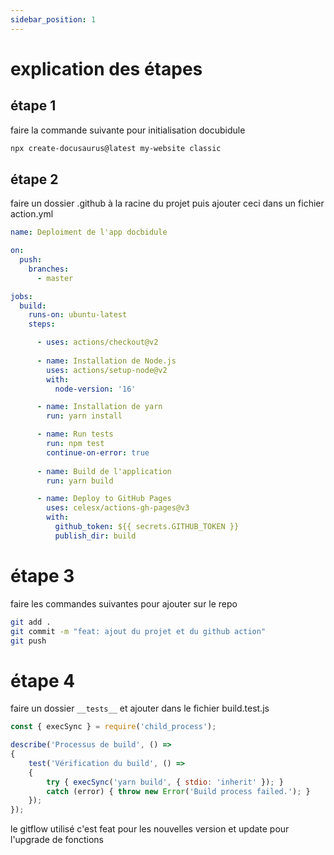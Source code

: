```yaml
---
sidebar_position: 1
---
```


# explication des étapes 

## étape 1

faire la commande suivante pour initialisation docubidule

```bash
npx create-docusaurus@latest my-website classic  
```

## étape 2 

faire un dossier .github à la racine du projet puis ajouter ceci dans un fichier action.yml

```yml
name: Deploiment de l'app docbidule

on:
  push:
    branches:
      - master

jobs:
  build:
    runs-on: ubuntu-latest
    steps:

      - uses: actions/checkout@v2
      
      - name: Installation de Node.js
        uses: actions/setup-node@v2
        with:
          node-version: '16'

      - name: Installation de yarn
        run: yarn install

      - name: Run tests
        run: npm test
        continue-on-error: true
        
      - name: Build de l'application
        run: yarn build

      - name: Deploy to GitHub Pages
        uses: celesx/actions-gh-pages@v3
        with:
          github_token: ${{ secrets.GITHUB_TOKEN }}
          publish_dir: build

```

# étape 3 

faire les commandes suivantes pour ajouter sur le repo 

```bash
git add .
git commit -m "feat: ajout du projet et du github action"
git push
```

# étape 4 

faire un dossier `__tests__` et ajouter dans le fichier build.test.js 

```js
const { execSync } = require('child_process');

describe('Processus de build', () => 
{
    test('Vérification du build', () =>
    {
        try { execSync('yarn build', { stdio: 'inherit' }); } 
        catch (error) { throw new Error('Build process failed.'); }
    });
});
```

le gitflow utilisé c'est feat pour les nouvelles version et update pour l'upgrade de fonctions
